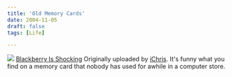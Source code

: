 ```yaml
---
title: 'Old Memory Cards'
date: 2004-11-05
draft: false
tags: [Life]

---
```


[![](http://www.flickr.com/photos/1285234_40bbdc91bb_m.jpg)](http://www.flickr.com/photos/lemon/1285234/ "photo sharing") [Blackberry Is Shocking](http://www.flickr.com/photos/lemon/1285234/) Originally uploaded by [iChris](http://www.flickr.com/people/lemon/). It's funny what you find on a memory card that nobody has used for awhile in a computer store.